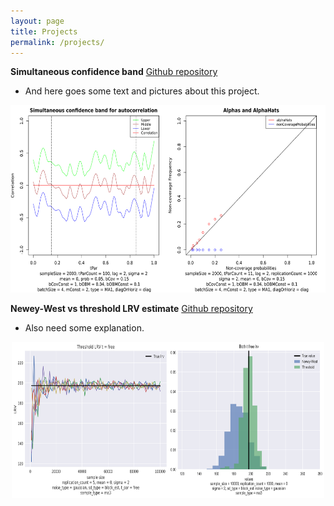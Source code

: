 ```yaml
---
layout: page
title: Projects
permalink: /projects/
---
```


**Simultaneous confidence band** [Github repository](https://github.com/statistics101/nscb2)
- And here goes some text and pictures about this project.
<p style="text-align: center;"><img src="/assets/images/merged.png"
    width="600" height="300"></p>
    
**Newey-West vs threshold LRV estimate** [Github repository](https://github.com/statistics101/nw-vs-t)
- Also need some explanation.
<p style="text-align: center;"><img src="/assets/images/merged2.png"
    width="500" height="250"></p>
    



